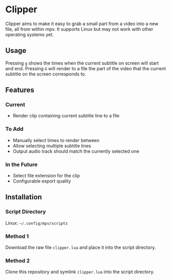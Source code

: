 # Clipper

Clipper aims to make it easy to grab a small part from a video into a new file, all from within mpv.
It supports Linux but may not work with other operating systems yet.

## Usage
Pressing `g` shows the times when the current subtitle on screen will start and end.
Pressing `G` will render to a file the part of the video that the current subtitle on the screen corresponds to.

## Features
### Current
- Render clip containing current subtitle line to a file

### To Add
- Manually select times to render between
- Allow selecting multiple subtitle lines
- Output audio track should match the currently selected one

### In the Future
- Select file extension for the clip
- Configurable export quality


## Installation
### Script Directory
Linux: `~/.config/mpv/scripts`

### Method 1
Download the raw file `clipper.lua` and place it into the script directory.

### Method 2
Clone this repository and symlink `clipper.lua` into the script directory.

